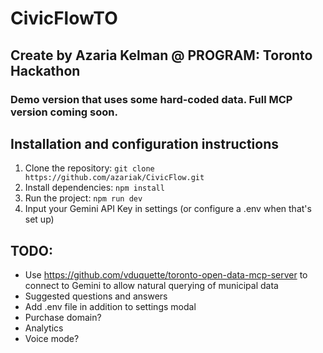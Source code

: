 # CivicFlowTO
## Create by Azaria Kelman @ PROGRAM: Toronto Hackathon

### Demo version that uses some hard-coded data. Full MCP version coming soon.

## Installation and configuration instructions 
1. Clone the repository: `git clone https://github.com/azariak/CivicFlow.git`
2. Install dependencies: `npm install`
3. Run the project: `npm run dev`
4. Input your Gemini API Key in settings (or configure a .env when that's set up)


## TODO:
- Use https://github.com/vduquette/toronto-open-data-mcp-server to connect to Gemini to allow natural querying of municipal data
- Suggested questions and answers
- Add .env file in addition to settings modal
- Purchase domain?
- Analytics
- Voice mode?
